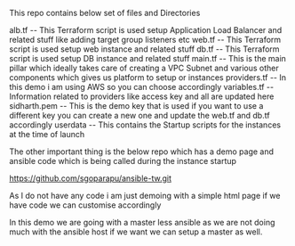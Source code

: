This repo contains below set of files and Directories 

alb.tf  -- This Terraform script is used setup Application Load Balancer and related stuff like adding target group listeners etc
web.tf -- This Terraform script is used setup web instance and related stuff
db.tf  -- This Terraform script is used setup DB instance and related stuff
main.tf -- This is the main pillar which ideally takes care of creating a VPC Subnet and various other components which gives us platform to setup or instances
providers.tf  -- In this demo i am using AWS so you can choose accordingly
variables.tf  -- Information related to providers like access key and all are updated here
sidharth.pem  -- This is the demo key that is used if you want to use a different key you can create a new one and update the web.tf and db.tf accordingly
userdata  -- This contains the Startup scripts for the instances at the time of launch

The other important thing is the below repo which has a demo page and ansible code which is being called during the instance startup

https://github.com/sgoparapu/ansible-tw.git

As I do not have any code i am just demoing with a simple html page if we have code we can customise accordingly

In this demo we are going with a master less ansible as we are not doing much with the ansible host if we want we can setup a master as well.

